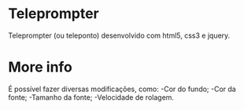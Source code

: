 # Teleprompter
Teleprompter (ou teleponto) desenvolvido com  html5, css3 e jquery.

# More info
É possível fazer diversas modificações, como:
-Cor do fundo;
-Cor da fonte;
-Tamanho da fonte;
-Velocidade de rolagem.
